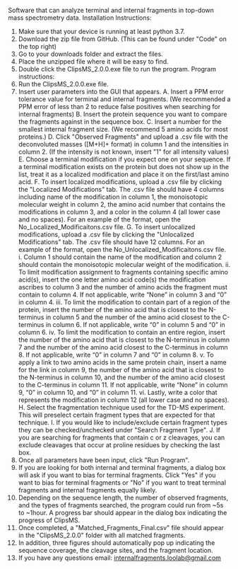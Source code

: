 Software that can analyze terminal and internal fragments in top-down mass spectrometry data.
Installation Instructions:
1.	Make sure that your device is running at least python 3.7.
2.	Download the zip file from GitHub. (This can be found under "Code" on the top right)
3.	Go to your downloads folder and extract the files.
4.	Place the unzipped file where it will be easy to find.
5.	Double click the ClipsMS_2.0.0.exe file to run the program.
Program instructions:
1.	Run the ClipsMS_2.0.0.exe file.
2.	Insert user parameters into the GUI that appears. 
A. Insert a PPM error tolerance value for terminal and internal fragments. (We recommended a PPM error of less than 2 to reduce false positives when searching for internal fragments)
B. Insert the protein sequence you want to compare the fragments against in the sequence box.
C. Insert a number for the smallest internal fragment size. (We recommend 5 amino acids for most proteins.) 
D. Click "Observed Fragments" and upload a .csv file with the deconvoluted masses ([M+H]+ format) in column 1 and the intensities in column 2. (If the intensity is not known, insert "1" for all intensity values) 
E. Choose a terminal modification if you expect one on your sequence. If a terminal modification exists on the protein but does not show up in the list, treat it as a localized modification and place it on the first/last amino acid. 
F. To insert localized modifications, upload a .csv file by clicking the "Localized Modifications" tab. The .csv file should have 4 columns including name of the modification in column 1, the monoisotopic molecular weight in column 2, the amino acid number that contains the modifications in column 3, and a color in the column 4 (all lower case and no spaces). For an example of the format, open the No_Localized_Modificaitons.csv file.
G. To insert unlocalized modifications, upload a .csv file by clicking the "Unlocalized Modifications" tab. The .csv file should have 12 columns. For an example of the format, open the No_Unlocalized_Modificaitons.csv file.
i. Column 1 should contain the name of the modification and column 2 should contain the monoisotopic molecular weight of the modification. 
ii. To limit modification assignment to fragments containing specific amino acid(s), insert the one letter amino acid code(s) the modification ascribes to column 3 and the number of amino acids the fragment must contain to column 4. If not applicable, write “None” in column 3 and “0” in column 4.
iii. To limit the modification to contain part of a region of the protein, insert the number of the amino acid that is closest to the N-terminus in column 5 and the number of the amino acid closest to the C-terminus in column 6. If not applicable, write “0” in column 5 and “0” in column 6. 
iv. To limit the modification to contain an entire region, insert the number of the amino acid that is closest to the N-terminus in column 7 and the number of the amino acid closest to the C-terminus in column 8. If not applicable, write “0” in column 7 and “0” in column 8. 
v. To apply a link to two amino acids in the same protein chain, insert a name for the link in column 9, the number of the amino acid that is closest to the N-terminus in column 10, and the number of the amino acid closest to the C-terminus in column 11. If not applicable, write “None” in column 9, “0” in column 10, and “0” in column 11.
vi. Lastly, write a color that represents the modification in column 12 (all lower case and no spaces).
H. Select the fragmentation technique used for the TD-MS experiment. This will preselect certain fragment types that are expected for that technique. 
I. If you would like to include/exclude certain fragment types they can be checked/unchecked under "Search Fragment Type". 
J. If you are searching for fragments that contain c or z cleavages, you can exclude cleavages that occur at proline residues by checking the last box.
3.	Once all parameters have been input, click "Run Program".
4.	If you are looking for both internal and terminal fragments, a dialog box will ask if you want to bias for terminal fragments. Click "Yes" if you want to bias for terminal fragments or "No" if you want to treat terminal fragments and internal fragments equally likely.
5.	Depending on the sequence length, the number of observed fragments, and the types of fragments searched, the program could run from ~5s to ~1hour. A progress bar should appear in the dialog box indicating the progress of ClipsMS.
6.	Once completed, a "Matched_Fragments_Final.csv" file should appear in the "ClipsMS_2.0.0" folder with all matched fragments.
7.	In addition, three figures should automatically pop up indicating the sequence coverage, the cleavage sites, and the fragment location. 
8.	If you have any questions email: internalfragments.loolab@gmail.com
